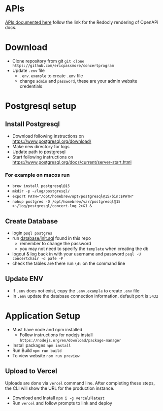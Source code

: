 # APIs

[APIs documented here](https://redocly.github.io/redoc/?url=https://raw.githubusercontent.com/ericpassmore/concertprogram/refs/heads/main/docs/schedule-api.yaml) follow the link for the Redocly rendering of OpenAPI docs.

# Download

- Clone repository from git `git clone https://github.com/ericpassmore/concertprogram`
- Update `.env` file
  - `.env.example` to create `.env` file
  - change `admin` and `password`, these are your admin website credentials

# Postgresql setup

## Install Postgresql

- Download following instructions on https://www.postgresql.org/download/
- Make new directory for logs
- Update path to postgresql
- Start following instructions on https://www.postgresql.org/docs/current/server-start.html

### For example on macos run

- `brew install postgresql@15`
- `mkdir -p ~/log/postgresql/`
- `export PATH="/opt/homebrew/opt/postgresql@15/bin:$PATH"`
- `nohup postgres -D /opt/homebrew/var/postgresql@15 >~/log/postgresql/concert.log 2>&1 &`

## Create Database

- login `psql postgres`
- run [database/init.sql](database/init.sql) found in this repo
  - remember to change the password
  - you may not need to specify the `template` when creating the db
- logout & log back in with your username and password `psql -U concertchair -d pafe -P`
- check the tables are there run `\dt` on the command line

## Update ENV

- If `.env` does not exist, copy the `.env.example` to create `.env` file
- In `.env` update the database connection information, default port is `5432`

# Application Setup

- Must have node and npm installed
  - Follow instructions for nodejs install `https://nodejs.org/en/download/package-manager`
- Install packages `npm install`
- Run Build `npm run build`
- To view website `npm run preview`

## Upload to Vercel

Uploads are done via `vercel` command line.
After completing these steps, the CLI will show the URL for the production instance.

- Download and Install `npm i -g vercel@latest`
- Run `vercel` and follow prompts to link and deploy
